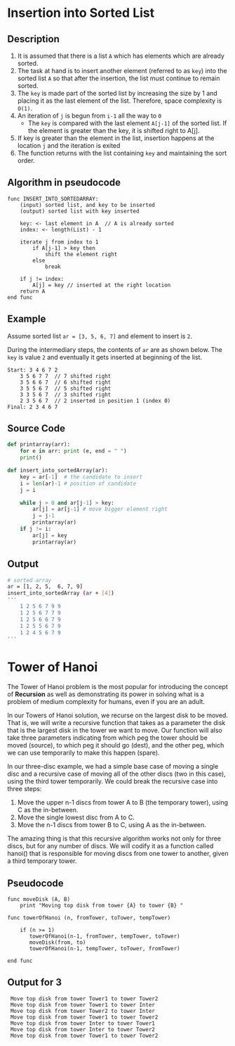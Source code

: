 
# Insertion into Sorted List

## Description

1. It is assumed that there is a list `A` which has elements which are already sorted. 
2. The task at hand is to insert another element (referred to as `key`) into the sorted list `A` so that after the insertion, the list must continue to remain sorted. 
3. The `key` is made part of the sorted list by increasing the size by 1 and placing it as the last element of the list. Therefore, space complexity is `O(1)`.  
4. An iteration of `j` is begun from `i-1` all the way to `0`
	-  The `key` is compared with the last element `A[j-1]` of the sorted list. If the element is greater than the key, it is shifted right to A[j].
5. If key is greater than the element in the list, insertion happens at the location `j` and the iteration is exited 
6. The function returns with the list containing `key` and maintaining the sort order.  

## Algorithm in pseudocode 

	func INSERT_INTO_SORTEDARRAY: 
	    (input) sorted list, and key to be inserted
	    (output) sorted list with key inserted 
	    
	    key: <- last element in A  // A is already sorted
	    index: <- length(List) - 1 
		
        iterate j from index to 1
	        if A[j-1] > key then 
	            shift the element right 
	        else
	            break
      
        if j != index: 
            A[j] = key // inserted at the right location
        return A 
    end func 

## Example 
Assume sorted list `ar = [3, 5, 6, 7]` and element to insert is `2`. 

During the intermediary steps, the contents of `ar` are as shown below. The `key` is value `2` and eventually it gets inserted at beginning of the list.

	Start: 3 4 6 7 2 
		3 5 6 7 7  // 7 shifted right
		3 5 6 6 7  // 6 shifted right
		3 5 5 6 7  // 5 shifted right
		3 3 5 6 7  // 3 shifted right
		2 3 5 6 7  // 2 inserted in position 1 (index 0)
	Final: 2 3 4 6 7
		
## Source Code
```python
def printarray(arr):
    for e in arr: print (e, end = " ")
    print()

def insert_into_sortedArray(ar):    
    key = ar[-1]  # the candidate to insert
    i = len(ar)-1 # position of candidate
    j = i

    while j > 0 and ar[j-1] > key: 
        ar[j] = ar[j-1] # move bigger element right
        j = j-1
        printarray(ar)
    if j != i: 
        ar[j] = key
        printarray(ar)

```
## Output
```bash 
# sorted array 
ar = [1, 2, 5,  6, 7, 9]
insert_into_sortedArray (ar + [4])
'''	
	1 2 5 6 7 9 9 
	1 2 5 6 7 7 9 
	1 2 5 6 6 7 9 
	1 2 5 5 6 7 9 
	1 2 4 5 6 7 9 
'''
```

# Tower of Hanoi

The Tower of Hanoi problem is the most popular for introducing the concept of **Recursion** as well as demonstrating its power in solving what is a problem of medium complexity for humans, even if you are an adult. 

In our Towers of Hanoi solution, we recurse on the largest disk to be moved. That is, we will write a recursive function that takes as a parameter the disk that is the largest disk in the tower we want to move. Our function will also take three parameters indicating from which peg the tower should be moved (source), to which peg it should go (dest), and the other peg, which we can use temporarily to make this happen (spare).

In our three-disc example, we had a simple base case of moving a single disc and a recursive case of moving all of the other discs (two in this case), using the third tower temporarily. We could break the recursive case into three steps:

1.  Move the upper n-1 discs from tower A to B (the temporary tower), using C as the in-between.
2.  Move the single lowest disc from A to C.
3.  Move the n-1 discs from tower B to C, using A as the in-between.

The amazing thing is that this recursive algorithm works not only for three discs, but for any number of discs. We will codify it as a function called  hanoi()  that is responsible for moving discs from one tower to another, given a third temporary tower.

## Pseudocode 

	func moveDisk (A, B)
		print "Moving top disk from tower {A} to tower {B} "
		
	func towerOfHanoi (n, fromTower, toTower, tempTower)
	
		if (n >= 1) 
		   towerOfHanoi(n-1, fromTower, tempTower, toTower)
		   moveDisk(from, to)
		   towerOfHanoi(n-1, tempTower, toTower, fromTower)
		   
	end func 


## Output for 3
```
 Move top disk from tower Tower1 to tower Tower2
 Move top disk from tower Tower1 to tower Inter
 Move top disk from tower Tower2 to tower Inter
 Move top disk from tower Tower1 to tower Tower2
 Move top disk from tower Inter to tower Tower1
 Move top disk from tower Inter to tower Tower2
 Move top disk from tower Tower1 to tower Tower2
```
<!--stackedit_data:
eyJoaXN0b3J5IjpbMTE2Njg2OTk4MCwxNjMyNTgxOTQyLC0xMj
IyMDYzNDE0LC0xODk2MTQ1ODMsMTgzNjk3Mjg0NSwxMDAyMDQy
NzcwLC0zNDY4NTA2MDksODg4NTYzNzk4XX0=
-->